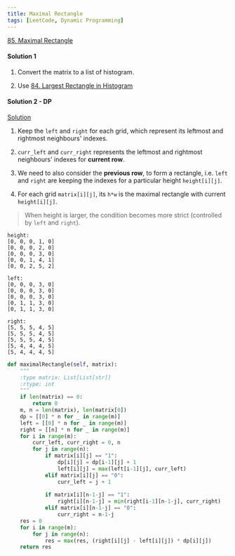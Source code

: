 ```yaml
---
title: Maximal Rectangle
tags: [LeetCode, Dynamic Programming]
---
```


[85. Maximal Rectangle](https://leetcode.com/problems/maximal-rectangle/)
#### Solution 1
1. Convert the matrix to a list of histogram.

1. Use [84. Largest Rectangle in Histogram]()

#### Solution 2 - DP
[Solution](https://leetcode.com/problems/maximal-rectangle/discuss/29054/Share-my-DP-solution)

1. Keep the `left` and `right` for each grid, which represent its leftmost and rightmost neighbours' indexes.

1. `curr_left` and `curr_right` represents the leftmost and rightmost neighbours' indexes for **current row**.

1. We need to also consider the **previous row**, to form a rectangle, 
i.e. `left` and `right` are keeping the indexes for a particular height `height[i][j]`.

1. For each grid `matrix[i][j]`, its `h*w` is the maximal rectangle with current `height[i][j]`.
> When height is larger, the condition becomes more strict (controlled by `left` and `right`).
```
height:
[0, 0, 0, 1, 0]
[0, 0, 0, 2, 0]
[0, 0, 0, 3, 0]
[0, 0, 1, 4, 1]
[0, 0, 2, 5, 2]

left:
[0, 0, 0, 3, 0]
[0, 0, 0, 3, 0]
[0, 0, 0, 3, 0]
[0, 1, 1, 3, 0]
[0, 1, 1, 3, 0]

right:
[5, 5, 5, 4, 5]
[5, 5, 5, 4, 5]
[5, 5, 5, 4, 5]
[5, 4, 4, 4, 5]
[5, 4, 4, 4, 5]
```

```python
def maximalRectangle(self, matrix):
    """
    :type matrix: List[List[str]]
    :rtype: int
    """
    if len(matrix) == 0:
        return 0
    m, n = len(matrix), len(matrix[0])
    dp = [[0] * n for _ in range(m)]
    left = [[0] * n for _ in range(m)]
    right = [[n] * n for _ in range(m)]
    for i in range(m):
        curr_left, curr_right = 0, n
        for j in range(n):
            if matrix[i][j] == "1":
                dp[i][j] = dp[i-1][j] + 1
                left[i][j] = max(left[i-1][j], curr_left)
            elif matrix[i][j] == "0":
                curr_left = j + 1
                
            if matrix[i][n-1-j] == "1":
                right[i][n-1-j] = min(right[i-1][n-1-j], curr_right)
            elif matrix[i][n-1-j] == "0":
                curr_right = n-1-j
    res = 0
    for i in range(m):
        for j in range(n):
            res = max(res, (right[i][j] - left[i][j]) * dp[i][j])
    return res
```
